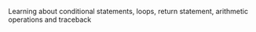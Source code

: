 Learning about conditional statements, loops, return statement, arithmetic operations and traceback

